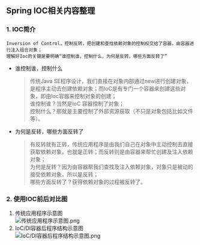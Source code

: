 ## Spring IOC相关内容整理
### 1. IOC简介
    Inversion of Control，控制反转，把创建和查找依赖对象的控制权交给了容器，由容器进行注入组合对象；
    理解好Ioc的关键是要明确“谁控制谁，控制什么，为何是反转，哪些方面反转了”

* 谁控制谁，控制什么
  > 传统Java SE程序设计，我们直接在对象内部通过new进行创建对象，是程序主动去创建依赖对象；而IoC是有专门一个容器来创建这些对象，即由Ioc容器来控制对象的创建；
  > </br>谁控制谁？当然是IoC 容器控制了对象；
  > </br>控制什么？那就是主要控制了外部资源获取（不只是对象包括比如文件等）。
* 为何是反转，哪些方面反转了
  > 有反转就有正转，传统应用程序是由我们自己在对象中主动控制去直接获取依赖对象，也就是正转；而反转则是由容器来帮忙创建及注入依赖对象；
  > </br>为何是反转？因为由容器帮我们查找及注入依赖对象，对象只是被动的接受依赖对象，所以是反转；
  > </br>哪些方面反转了？获得依赖对象的过程被反转了。

### 2. 使用IOC前后对比图
1. 传统应用程序示意图
   </br>![传统应用程序示意图.png](http://www.lmyang.top/file/study/resource/spring_IoC_传统应用程序示意图.png)
2. IoC/DI容器后程序结构示意图
   </br>![IoC/DI容器后程序结构示意图.png](http://www.lmyang.top/file/study/resource/spring_IoC_容器化后程序结构示意图.png)

